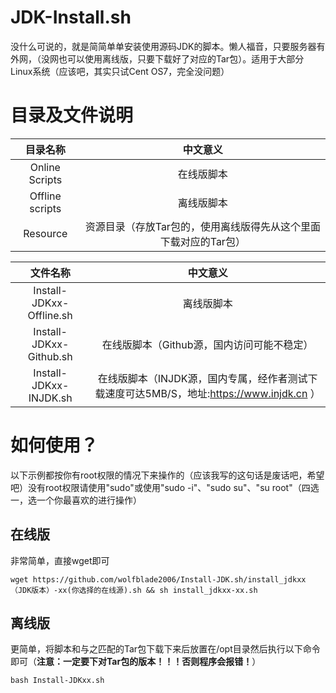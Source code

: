 # JDK-Install.sh
没什么可说的，就是简简单单安装使用源码JDK的脚本。懒人福音，只要服务器有外网，（没网也可以使用离线版，只要下载好了对应的Tar包）。适用于大部分Linux系统（应该吧，其实只试Cent OS7，完全没问题）
# 目录及文件说明
| 目录名称 | 中文意义 |
| :----: | :----: | 
Online Scripts | 在线版脚本 
Offline scripts| 离线版脚本 
Resource|资源目录（存放Tar包的，使用离线版得先从这个里面下载对应的Tar包）

| 文件名称 | 中文意义 |
| :----: | :----: | 
Install-JDKxx-Offline.sh|离线版脚本
Install-JDKxx-Github.sh|在线版脚本（Github源，国内访问可能不稳定）
Install-JDKxx-INJDK.sh|在线版脚本（INJDK源，国内专属，经作者测试下载速度可达5MB/S，地址:https://www.injdk.cn ）
# 如何使用？
以下示例都按你有root权限的情况下来操作的（应该我写的这句话是废话吧，希望吧）没有root权限请使用"sudo"或使用"sudo -i"、"sudo su"、"su root"（四选一，选一个你最喜欢的进行操作）
## 在线版
非常简单，直接wget即可
```Linux
wget https://github.com/wolfblade2006/Install-JDK.sh/install_jdkxx（JDK版本）-xx(你选择的在线源).sh && sh install_jdkxx-xx.sh
```
## 离线版
更简单，将脚本和与之匹配的Tar包下载下来后放置在/opt目录然后执行以下命令即可（**注意：一定要下对Tar包的版本！！！否则程序会报错！**）
```Linux
bash Install-JDKxx.sh
```
